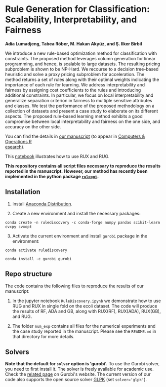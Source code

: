 # Rule Generation for Classification: Scalability, Interpretability, and Fairness

**Adia Lumadjeng, Tabea Röber, M. Hakan Akyüz, and Ş. Ilker Birbil**

We introduce a new rule-based optimization method for classification with constraints. The proposed method leverages column generation for linear programming, and hence, is scalable to large datasets. The resulting pricing subproblem is shown to be NP-Hard. We recourse to a decision tree-based heuristic and solve a proxy pricing subproblem for acceleration. The method returns a set of rules along with their optimal weights indicating the importance of each rule for learning. We address interpretability and fairness by assigning cost coefficients to the rules and introducing additional constraints. In particular, we focus on local interpretability and generalize separation criterion in fairness to multiple sensitive attributes and classes. We test the performance of the proposed methodology on a collection of datasets and present a case study to elaborate on its different aspects. The proposed rule-based learning method exhibits a good compromise between local interpretability and fairness on the one side, and accuracy on the other side.

You can find the details in [our manuscript](https://arxiv.org/abs/2104.10751) (to appear in [Computers & Operations R\
esearch](https://www.sciencedirect.com/journal/computers-and-operations-research)).

This [notebook](RuleDiscovery.ipynb) illustrates how to use RUX and RUG.

**This repository contains all script files necessary to reproduce the results reported in the manuscript. However, our method has recently been implemented in the python package [`ruleopt`](https://github.com/sametcopur/ruleopt).**

## Installation

 1. Install [Anaconda Distribution](https://www.anaconda.com/products/individual).

 2. Create a new environment and install the necessary packages:

 `conda create -n rulediscovery -c conda-forge numpy pandas scikit-learn cvxpy cvxopt`

 3. Activate the current environment and install `gurobi` package in the environment:

 `conda activate rulediscovery`
 
 `conda install -c gurobi gurobi`
 

## Repo structure

The code contains the following files to reproduce the results of our manuscript:

1. In the jupyter notebook `RuleDiscovery.ipynb` we demonstrate how to use RUG and RUX in single fold on the ecoli dataset. The code will produce the results of RF, ADA and GB, along with RUX(RF), RUX(ADA), RUX(GB), and RUG.
 
2. The folder `num_exp` contains all files for the numerical experiments and the case study reported in the manuscript. Please see the `README.md` in that directory for more details.

## Solvers

**Note that the default for `solver` option is 'gurobi'.** To use the Gurobi solver, you need to first install
it. The solver is freely available for academic use. Check the [related page](https://www.gurobi.com/academia/academic-program-and-licenses/)
on Gurobi's website. The current version of our code also supports the open source solver [GLPK](https://www.gnu.org/software/glpk/) (set `solver='glpk'`).
